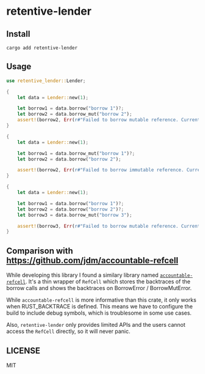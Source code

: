 # retentive-lender

## Install

```
cargo add retentive-lender
```

## Usage

```rust
use retentive_lender::Lender;

{
    let data = Lender::new(1);

    let borrow1 = data.borrow("borrow 1")?;
    let borrow2 = data.borrow_mut("borrow 2");
    assert!(borrow2, Err(r#"Failed to borrow mutable reference. Currently borrowed by: ["borrow 1"]"#.to_string()));
}

{
    let data = Lender::new(1);

    let borrow1 = data.borrow_mut("borrow 1")?;
    let borrow2 = data.borrow("borrow 2");

    assert!(borrow2, Err(r#"Failed to borrow immutable reference. Currently borrowed by: ["borrow 1 (mut)"]"#.to_string()));
}

{
    let data = Lender::new(1);

    let borrow1 = data.borrow("borrow 1")?;
    let borrow2 = data.borrow("borrow 2")?;
    let borrow3 = data.borrow_mut("borrow 3");

    assert!(borrow3, Err(r#"Failed to borrow mutable reference. Currently borrowed by: ["borrow 1", "borrow 2"]"#.to_string()));
}
```

## Comparison with https://github.com/jdm/accountable-refcell

While developing this library I found a similary library named [`accountable-refcell`](https://github.com/jdm/accountable-refcell).
It's a thin wrapper of `RefCell` which stores the backtraces of the borrow calls and shows the backtraces on BorrowError / BorrowMutError.

While `accountable-refcell` is more informative than this crate, it only works when RUST_BACKTRACE is defined. This means we have to configure the build to include debug symbols, which is troublesome in some use cases.

Also, `retentive-lender` only provides limited APIs and the users cannot access the `RefCell` directly, so it will never panic.

## LICENSE

MIT

